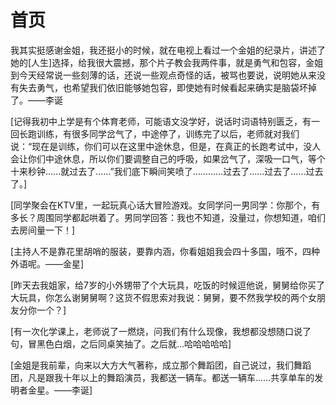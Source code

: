 # 首页

我其实挺感谢金姐，我还挺小的时候，就在电视上看过一个金姐的纪录片，讲述了她的[人生]选择，给我很大震撼，那个片子教会我两件事，就是勇气和包容，金姐到今天经常说一些刻薄的话，还说一些观点奇怪的话，被骂也要说，说明她从来没有失去勇气，也希望我们依旧能够她包容，即使她有时候看起来确实是脑袋坏掉了。——李诞

[记得我初中上学是有个体育老师，可能语文没学好，说话时词语特别匮乏，有一回长跑训练，有很多同学岔气了，中途停了，训练完了以后，老师就对我们说：“现在是训练，你们可以在这里中途休息，但是，在真正的长跑考试中，没人会让你们中途休息，所以你们要调整自己的呼吸，如果岔气了，深吸一口气，等个十来秒钟……就过去了……”我们底下瞬间笑喷了…………过去了……过去了……过去了。]

[同学聚会在KTV里，一起玩真心话大冒险游戏。女同学问一男同学：你那个，有多长？周围同学都起哄着了。男同学回答：我也不知道，没量过，你想知道，咱们去房间量一下！]

[主持人不是靠花里胡哨的服装，要靠内涵，你看姐姐我会四十多国，哦不，四种外语呢。——金星]

[昨天去我姐家，给7岁的小外甥带了个大玩具，吃饭的时候逗他说，舅舅给你买了大玩具，你怎么谢舅舅啊？这货不假思索对我说：舅舅，要不然我学校的两个女朋友分你一个？]

[有一次化学课上，老师说了一燃烧，问我们有什么现像，我想都没想随口说了句，冒黑色白烟，之后同桌笑抽了。之后就…哈哈哈哈哈]

[金姐是我前辈，向来以大方大气著称，成立那个舞蹈团，自己说过，我们舞蹈团，凡是跟我十年以上的舞蹈演员，我都送一辆车。都送一辆车……共享单车的发明者金星。——李诞]